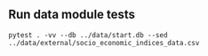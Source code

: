## Run data module tests
`pytest . -vv --db ../data/start.db --sed ../data/external/socio_economic_indices_data.csv`